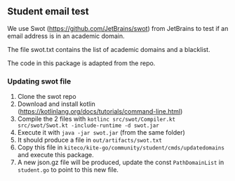## Student email test

We use Swot (https://github.com/JetBrains/swot) from JetBrains to test if an email address is in an academic domain. 

The file swot.txt contains the list of academic domains and a blacklist. 

The code in this package is adapted from the repo.


### Updating swot file

1. Clone the swot repo 
2. Download and install kotlin (https://kotlinlang.org/docs/tutorials/command-line.html)
3. Compile the 2 files  with `kotlinc src/swot/Compiler.kt src/swot/Swot.kt -include-runtime -d swot.jar`
4. Execute it with `java -jar swot.jar` (from the same folder)
5. It should produce a file in `out/artifacts/swot.txt`
6. Copy this file in `kiteco/kite-go/community/student/cmds/updatedomains` and execute this package. 
7. A new json.gz file will be produced, update the const `PathDomainList` in `student.go` to point to this new file. 